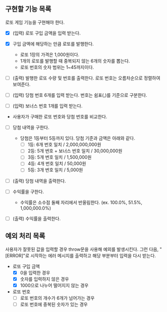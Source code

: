 ## 구현할 기능 목록

로또 게임 기능을 구현해야 한다.

- [x] (입력) 로또 구입 금액을 입력 받는다.

- [x] 구입 금액에 해당하는 만큼 로또를 발행한다.
  - 로또 1장의 가격은 1,000원이다.
  - 1개의 로또를 발행할 때 중복되지 않는 6개의 숫자를 뽑는다.
  - 로또 번호의 숫자 범위는 1~45까지이다.
- [ ] (출력) 발행한 로또 수량 및 번호를 출력한다. 로또 번호는 오름차순으로
      정렬하여 보여준다.

- [ ] (입력) 당첨 번호 6개를 입력 받는다. 번호는 쉼표(,)를 기준으로 구분한다.
- [ ] (입력) 보너스 번호 1개를 입력 받는다.

- 사용자가 구매한 로또 번호와 당첨 번호를 비교한다.
- [ ] 당첨 내역을 구한다.
  - 당첨은 1등부터 5등까지 있다. 당첨 기준과 금액은 아래와 같다.
    - [ ] 1등: 6개 번호 일치 / 2,000,000,000원
    - [ ] 2등: 5개 번호 + 보너스 번호 일치 / 30,000,000원
    - [ ] 3등: 5개 번호 일치 / 1,500,000원
    - [ ] 4등: 4개 번호 일치 / 50,000원
    - [ ] 5등: 3개 번호 일치 / 5,000원
- [ ] (출력) 당첨 내역을 출력한다.

- [ ] 수익률을 구한다.
  - 수익률은 소수점 둘째 자리에서 반올림한다. (ex. 100.0%, 51.5%, 1,000,000.0%)
- [ ] (출력) 수익률을 출력한다.

## 예외 처리 목록

사용자가 잘못된 값을 입력할 경우 throw문을 사용해 예외를 발생시킨다. 그런 다음,
"[ERROR]"로 시작하는 에러 메시지를 출력하고 해당 부분부터 입력을 다시 받는다.

- 로또 구입 금액
  - [x] 0을 입력한 경우
  - [x] 숫자를 입력하지 않은 경우
  - [x] 1000으로 나누어 떨어지지 않는 경우
- 로또 번호
  - [ ] 로또 번호의 개수가 6개가 넘어가는 경우
  - [ ] 로또 번호에 중복된 숫자가 있는 경우
